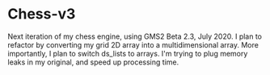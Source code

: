 # Chess-v3
Next iteration of my chess engine, using GMS2 Beta 2.3, July 2020.
I plan to refactor by converting my grid 2D array into a multidimensional array.
More importantly, I plan to switch ds_lists to arrays.
I'm trying to plug memory leaks in my original, and speed up processing time.
